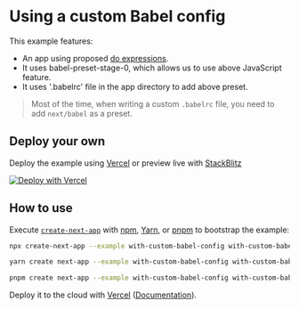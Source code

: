 # Using a custom Babel config

This example features:

- An app using proposed [do expressions](https://babeljs.io/docs/plugins/transform-do-expressions/).
- It uses babel-preset-stage-0, which allows us to use above JavaScript feature.
- It uses '.babelrc' file in the app directory to add above preset.

> Most of the time, when writing a custom `.babelrc` file, you need to add `next/babel` as a preset.

## Deploy your own

Deploy the example using [Vercel](https://vercel.com?utm_source=github&utm_medium=readme&utm_campaign=next-example) or preview live with [StackBlitz](https://stackblitz.com/github/vercel/next.js/tree/canary/examples/with-custom-babel-config)

[![Deploy with Vercel](https://vercel.com/button)](https://vercel.com/new/git/external?repository-url=https://github.com/vercel/next.js/tree/canary/examples/with-custom-babel-config&project-name=with-custom-babel-config&repository-name=with-custom-babel-config)

## How to use

Execute [`create-next-app`](https://github.com/vercel/next.js/tree/canary/packages/create-next-app) with [npm](https://docs.npmjs.com/cli/init), [Yarn](https://yarnpkg.com/lang/en/docs/cli/create/), or [pnpm](https://pnpm.io) to bootstrap the example:

```bash
npx create-next-app --example with-custom-babel-config with-custom-babel-config-app
```

```bash
yarn create next-app --example with-custom-babel-config with-custom-babel-config-app
```

```bash
pnpm create next-app --example with-custom-babel-config with-custom-babel-config-app
```

Deploy it to the cloud with [Vercel](https://vercel.com/new?utm_source=github&utm_medium=readme&utm_campaign=next-example) ([Documentation](https://nextjs.org/docs/deployment)).
